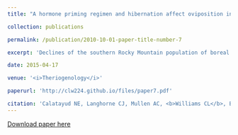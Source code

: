 ```yaml
---
title: "A hormone priming regimen and hibernation affect oviposition in the boreal toad (<i>Anaxyrus boreas boreas</i>)"

collection: publications

permalink: /publication/2010-10-01-paper-title-number-7

excerpt: 'Declines of the southern Rocky Mountain population of boreal toad (<i>Anaxyrus boreas boreas</i>) have led to the establishment of a captive assurance population and reintroduction program, in an attempt to preserve and propagate this geographically isolated population. One of the unique adaptations of this species is its ability to survive in cold environments by undergoing long periods of hibernation. In captivity, hibernation can be avoided altogether, decreasing morbidity caused by compromised immune systems. However, it is not entirely clear how essential hibernation is to reproductive success. In this study, the effects of hibernation versus non-hibernation, and exogenous hormones on oviposition, were examined in boreal toad females in the absence of males. In the summers of 2011 and 2012, 20 females housed at Mississippi State University were treated with a double priming dose of hCG and various ovulatory doses of hCG and LH-releasing hormone analog but denied hibernation. Exogenous hormones, in the absence of hibernation, could not induce oviposition over two breeding seasons (2011–2012). In contrast, during the summer of 2012 and 2013, 17 of 22 females (77 percent) housed at the Native Aquatic Species Restoration Facility (Alamosa, CO, USA) oviposited after they were treated with two priming doses of hCG (3.7 IU/g each) and a single ovulation dose of hCG (13.5 IU/g) and LH releasing hormone analog (0.4 mg/g) after hibernation. There was a significant difference in oviposition between females that were hibernated and received hormones (2012, P < 0.05 and 2013, P < 0.01) compared to hibernated control females. In 2013, 12 of 16 remaining Mississippi State University females from the same group used in 2011 and 2012 were hibernated for 1, 3, and 6 months, respectively and then treated with the same hormone regimen administered to females at the Native Aquatic Species Restoration Facility. Together, hibernation and hormone treatments significantly increased oviposition (P < 0.05), with 33 percent of females ovipositing. These results suggest that (1) hibernation is a key factor influencing oviposition that cannot be exclusively circumvented by exogenous hormones; (2) females do not require the presence of a male to oviposit after hormone treatments; and (3) longer hibernation periods are not beneficial for oviposition. The hormonal induction of oviposition in the absence of males and shorter hibernation periods could have important captive management implications for the boreal toad. Furthermore, the production of viable offspring by IVF where natural mating is limited could become an important tool for genetic management of this boreal toad captive population.'

date: 2015-04-17

venue: '<i>Theriogenology</i>'

paperurl: 'http://clw224.github.io/files/paper7.pdf'

citation: 'Calatayud NE, Langhorne CJ, Mullen AC, <b>Williams CL</b>, Bullock L, Smith T, Davinroy E, Vance CK, Kouba AJ, Willard ST (2015). The effects of hormone priming regimen on spontaneous oviposition with and without hibernation in the boreal toad (<i>Anaxyrus boreas boreas</i>). <i>Theriogenology</i>, 84(4): 600-7.'
---
```


[Download paper here](http://clw224.github.io/files/paper7.pdf)
